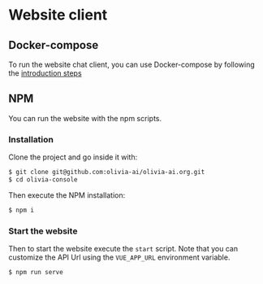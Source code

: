 # Website client

## Docker-compose
To run the website chat client, you can use Docker-compose by following the [introduction steps](https://docs.olivia-ai.org/#frontend-and-backend)

## NPM
You can run the website with the npm scripts.

### Installation
Clone the project and go inside it with:
```bash
$ git clone git@github.com:olivia-ai/olivia-ai.org.git
$ cd olivia-console
```

Then execute the NPM installation:
```bash
$ npm i
```

### Start the website
Then to start the website execute the `start` script.
Note that you can customize the API Url using the `VUE_APP_URL` environment variable.

```bash
$ npm run serve
```
